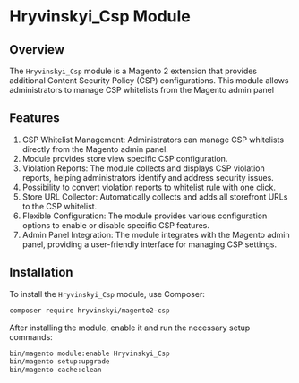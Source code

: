 # Hryvinskyi_Csp Module

## Overview

The `Hryvinskyi_Csp` module is a Magento 2 extension that provides additional Content Security Policy (CSP) configurations.
This module allows administrators to manage CSP whitelists from the Magento admin panel 

## Features
 1. CSP Whitelist Management: Administrators can manage CSP whitelists directly from the Magento admin panel.
 2. Module provides store view specific CSP configuration.
 3. Violation Reports: The module collects and displays CSP violation reports, helping administrators identify and address security issues.
 4. Possibility to convert violation reports to whitelist rule with one click. 
 5. Store URL Collector: Automatically collects and adds all storefront URLs to the CSP whitelist. 
 6. Flexible Configuration: The module provides various configuration options to enable or disable specific CSP features. 
 7. Admin Panel Integration: The module integrates with the Magento admin panel, providing a user-friendly interface for managing CSP settings.

## Installation

To install the `Hryvinskyi_Csp` module, use Composer:

```sh
composer require hryvinskyi/magento2-csp
```

After installing the module, enable it and run the necessary setup commands:

```sh
bin/magento module:enable Hryvinskyi_Csp
bin/magento setup:upgrade
bin/magento cache:clean
```

